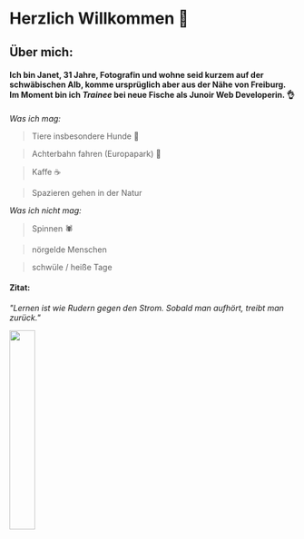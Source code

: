 # Herzlich Willkommen 👋

## Über mich: 

#### Ich bin Janet, 31 Jahre, Fotografin und wohne seid kurzem auf der schwäbischen Alb, komme ursprüglich aber aus der Nähe von Freiburg. Im Moment bin ich _Trainee_ bei neue Fische als Junoir Web Developerin. :ok_hand:


_Was ich mag:_ 

> Tiere insbesondere Hunde :dog:

> Achterbahn fahren (Europapark) :roller_coaster:

> Kaffe :coffee:

> Spazieren gehen in der Natur

_Was ich nicht mag:_

> Spinnen 🕷️

> nörgelde Menschen 

> schwüle / heiße Tage

#### Zitat: 

_"Lernen ist wie Rudern gegen den Strom. Sobald man aufhört, treibt man zurück."_

<img src=https://www.zahnarztpraxis-gross-schilling.de/images/919/rudern00003.gif width=30% height=30%>








